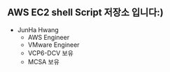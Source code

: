## AWS EC2 shell Script 저장소 입니다:)

* JunHa Hwang
  - AWS Engineer
  - VMware Engineer
  - VCP6-DCV 보유
  - MCSA 보유
